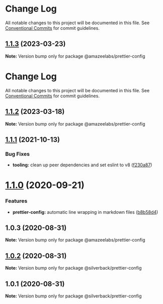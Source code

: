 # Change Log

All notable changes to this project will be documented in this file. See
[Conventional Commits](https://conventionalcommits.org) for commit guidelines.

## [1.1.3](https://github.com/AmazeeLabs/silverback-mono/compare/@amazeelabs/prettier-config@1.1.2...@amazeelabs/prettier-config@1.1.3) (2023-03-23)

**Note:** Version bump only for package @amazeelabs/prettier-config

# Change Log

All notable changes to this project will be documented in this file. See
[Conventional Commits](https://conventionalcommits.org) for commit guidelines.

## [1.1.2](https://github.com/AmazeeLabs/silverback-mono/compare/@amazeelabs/prettier-config@1.1.1...@amazeelabs/prettier-config@1.1.2) (2023-03-18)

**Note:** Version bump only for package @amazeelabs/prettier-config

## [1.1.1](https://github.com/AmazeeLabs/silverback-mono/compare/@amazeelabs/prettier-config@1.1.0...@amazeelabs/prettier-config@1.1.1) (2021-10-13)

### Bug Fixes

- **tooling:** clean up peer dependencies and set eslint to v8
  ([f230a87](https://github.com/AmazeeLabs/silverback-mono/commit/f230a8761ef5980cd202d5da514aeeced2defe3f))

# [1.1.0](https://github.com/AmazeeLabs/silverback-mono/compare/@amazeelabs/prettier-config@1.0.3...@amazeelabs/prettier-config@1.1.0) (2020-09-21)

### Features

- **prettier-config:** automatic line wrapping in markdown files
  ([b8b58d4](https://github.com/AmazeeLabs/silverback-mono/commit/b8b58d43ecfe1f8b2d979e4d3f34b4770d8070e1))

## 1.0.3 (2020-08-31)

**Note:** Version bump only for package @amazeelabs/prettier-config

## [1.0.2](https://github.com/AmazeeLabs/silverback-mono/compare/@silverback/prettier-config@1.0.1...@silverback/prettier-config@1.0.2) (2020-08-31)

**Note:** Version bump only for package @silverback/prettier-config

## 1.0.1 (2020-08-31)

**Note:** Version bump only for package @silverback/prettier-config
